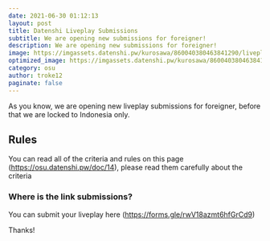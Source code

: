 ```yaml
---
date: 2021-06-30 01:12:13
layout: post
title: Datenshi Liveplay Submissions
subtitle: We are opening new submissions for foreigner!
description: We are opening new submissions for foreigner!
image: https://imgassets.datenshi.pw/kurosawa/860040380463841290/liveplay.png
optimized_image: https://imgassets.datenshi.pw/kurosawa/860040380463841290/liveplay.png
category: osu
author: troke12
paginate: false
---
```

As you know, we are opening new liveplay submissions for foreigner, before that we are locked to Indonesia only.

## **Rules**

You can read all of the criteria and rules on this page (<https://osu.datenshi.pw/doc/14>), please read them carefully about the criteria

### **Where is the link submissions?**

You can submit your liveplay here (<https://forms.gle/rwV18azmt6hfGrCd9>)



Thanks!